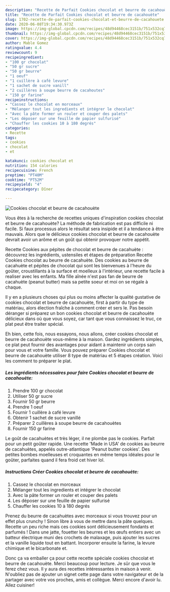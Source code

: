 ```yaml
---
description: "Recette de Parfait Cookies chocolat et beurre de cacahouète"
title: "Recette de Parfait Cookies chocolat et beurre de cacahouète"
slug: 1702-recette-de-parfait-cookies-chocolat-et-beurre-de-cacahouete
date: 2020-06-08T19:34:30.973Z
image: https://img-global.cpcdn.com/recipes/48d94468cec3151b/751x532cq70/cookies-chocolat-et-beurre-de-cacahouete-photo-principale-de-la-recette.jpg
thumbnail: https://img-global.cpcdn.com/recipes/48d94468cec3151b/751x532cq70/cookies-chocolat-et-beurre-de-cacahouete-photo-principale-de-la-recette.jpg
cover: https://img-global.cpcdn.com/recipes/48d94468cec3151b/751x532cq70/cookies-chocolat-et-beurre-de-cacahouete-photo-principale-de-la-recette.jpg
author: Mable Gomez
ratingvalue: 4.4
reviewcount: 9
recipeingredient:
- "100 gr chocolat"
- "50 gr sucre"
- "50 gr beurre"
- "1 oeuf"
- "1 cuillère à café levure"
- "1 sachet de sucre vanill"
- "2 cuillères à soupe beurre de cacahoutes"
- "150 gr farine"
recipeinstructions:
- "Cassez le chocolat en morceaux"
- "Mélanger tout les ingredients et intégrer le chocolat"
- "Avec la pâte former un rouler et couper des palets"
- "Les déposer sur une feuille de papier sulfurisé"
- "Chauffer les cookies 10 à 180 degrés"
categories:
- Recette
tags:
- cookies
- chocolat
- et

katakunci: cookies chocolat et 
nutrition: 154 calories
recipecuisine: French
preptime: "PT40M"
cooktime: "PT52M"
recipeyield: "4"
recipecategory: Dîner

---
```



![Cookies chocolat et beurre de cacahouète](https://img-global.cpcdn.com/recipes/48d94468cec3151b/751x532cq70/cookies-chocolat-et-beurre-de-cacahouete-photo-principale-de-la-recette.jpg)

Vous êtes à la recherche de recettes uniques d'inspiration cookies chocolat et beurre de cacahouète? La méthode de fabrication est pas difficile ni facile. Si faux processus alors le résultat sera insipide et il a tendance à être mauvais. Alors que le délicieux cookies chocolat et beurre de cacahouète devrait avoir un arôme et un goût qui obtenir provoquer notre appétit.

Recette Cookies aux pépites de chocolat et beurre de cacahuète : découvrez les ingrédients, ustensiles et étapes de préparation Recette Cookies chocolat au beurre de cacahuète. Des cookies au beurre de cacahuète et pépites de chocolat qui sont les bienvenues à l&#39;heure du goûter, croustillants à la surface et moelleux à l&#39;intérieur, une recette facile à realiser avec les enfants. Ma fille aînée n&#39;est pas fan de beurre de cacahuète (peanut butter) mais sa petite soeur et moi on se régale à chaque.

Il y en a plusieurs choses qui plus ou moins affecter la qualité gustative de cookies chocolat et beurre de cacahouète, first à partir du type de matériau, alors élection fraîche à comment créer et sers le. Pas besoin déranger si préparez un bon cookies chocolat et beurre de cacahouète délicieux dans où que vous soyez, car tant que vous connaissez le truc, ce plat peut être traiter spécial.


Eh bien, cette fois, nous essayons, nous allons, créer cookies chocolat et beurre de cacahouète vous-même à la maison. Gardez ingrédients simples, ce plat peut fournir des avantages pour aidant à maintenir un corps sain pour vous et votre famille. Vous pouvez préparer Cookies chocolat et beurre de cacahouète utiliser 8 type de matériau et 5 étapes création. Voici les comment to préparer le plat.

<!--inarticleads1-->

##### Les ingrédients nécessaires pour faire Cookies chocolat et beurre de cacahouète:

1. Prendre 100 gr chocolat
1. Utiliser 50 gr sucre
1. Fournir 50 gr beurre
1. Prendre 1 oeuf
1. Fournir 1 cuillère à café levure
1. Obtenir 1 sachet de sucre vanillé
1. Préparer 2 cuillères à soupe beurre de cacahouètes
1. Fournir 150 gr farine


Le goût de cacahuètes et très léger, il ne plombe pas le cookies. Parfait pour un petit goûter rapide. Une recette &#39;Made in USA&#39; de cookies au beurre de cacahuètes, appelés outre-atlantique &#39;Peanut butter cookies&#39;. Des petites bombes moelleuses et croquantes en même temps idéales pour le goûter, parfaites quand il fera froid cet hiver lol. 

<!--inarticleads2-->

##### Instructions Créer Cookies chocolat et beurre de cacahouète:

1. Cassez le chocolat en morceaux
1. Mélanger tout les ingredients et intégrer le chocolat
1. Avec la pâte former un rouler et couper des palets
1. Les déposer sur une feuille de papier sulfurisé
1. Chauffer les cookies 10 à 180 degrés


Prenez du beurre de cacahuètes avec morceaux si vous trouvez pour un effet plus crunchy ! Sinon libre à vous de mettre dans la pâte quelques. Recette un peu riche mais ces cookies sont délicieusement fondants et parfumés ! Dans une jatte, fouetter les beurres et les œufs entiers avec un batteur électrique muni des crochets de malaxage, puis ajouter les sucres et la vanille liquide tout en battant. Incorporer ensuite la farine, la levure chimique et le bicarbonate et. 


Donc ça va emballer ça pour cette recette spéciale cookies chocolat et beurre de cacahouète. Merci beaucoup pour lecture. Je sûr que vous le ferez chez vous. Il y aura des recettes  intéressantes in maison à venir. N'oubliez pas de ajouter un signet cette page dans votre navigateur et de la partager avec votre vos proches, amis et collègue. Merci encore d'avoir lu. Allez cuisiner!
